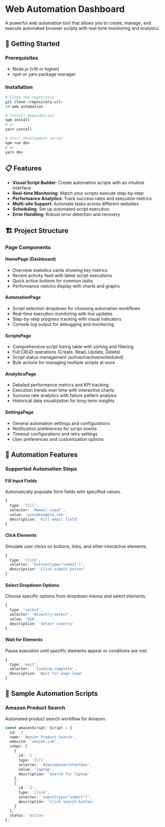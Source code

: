 # Web Automation Dashboard

A powerful web automation tool that allows you to create, manage, and execute automated browser scripts with real-time monitoring and analytics.

## 🚀 Getting Started

### Prerequisites

- Node.js (v16 or higher)
- npm or yarn package manager

### Installation

```bash
# Clone the repository
git clone <repository-url>
cd web_automation

# Install dependencies
npm install
# or
yarn install

# Start development server
npm run dev
# or
yarn dev
```

## 📋 Features

- **Visual Script Builder**: Create automation scripts with an intuitive interface
- **Real-time Monitoring**: Watch your scripts execute step-by-step
- **Performance Analytics**: Track success rates and execution metrics
- **Multi-site Support**: Automate tasks across different websites
- **Scheduling**: Set up automated script execution
- **Error Handling**: Robust error detection and recovery

## 🏗️ Project Structure

### Page Components

#### HomePage (Dashboard)
- Overview statistics cards showing key metrics
- Recent activity feed with latest script executions
- Quick action buttons for common tasks
- Performance metrics display with charts and graphs

#### AutomationPage
- Script selection dropdown for choosing automation workflows
- Real-time execution monitoring with live updates
- Step-by-step progress tracking with visual indicators
- Console log output for debugging and monitoring

#### ScriptsPage
- Comprehensive script listing table with sorting and filtering
- Full CRUD operations (Create, Read, Update, Delete)
- Script status management (active/inactive/scheduled)
- Bulk actions for managing multiple scripts at once

#### AnalyticsPage
- Detailed performance metrics and KPI tracking
- Execution trends over time with interactive charts
- Success rate analytics with failure pattern analysis
- Historical data visualization for long-term insights

#### SettingsPage
- General automation settings and configurations
- Notification preferences for script events
- Timeout configurations and retry settings
- User preferences and customization options

## 🤖 Automation Features

### Supported Automation Steps

#### Fill Input Fields
Automatically populate form fields with specified values.

```typescript
{
  type: 'fill',
  selector: '#email-input',
  value: 'user@example.com',
  description: 'Fill email field'
}
```

#### Click Elements
Simulate user clicks on buttons, links, and other interactive elements.

```typescript
{
  type: 'click',
  selector: 'button[type="submit"]',
  description: 'Click submit button'
}
```

#### Select Dropdown Options
Choose specific options from dropdown menus and select elements.

```typescript
{
  type: 'select',
  selector: '#country-select',
  value: 'USA',
  description: 'Select country'
}
```

#### Wait for Elements
Pause execution until specific elements appear or conditions are met.

```typescript
{
  type: 'wait',
  selector: '.loading-complete',
  description: 'Wait for page load'
}
```

## 📝 Sample Automation Scripts

### Amazon Product Search
Automated product search workflow for Amazon.

```typescript
const amazonScript: Script = {
  id: '1',
  name: 'Amazon Product Search',
  website: 'amazon.com',
  steps: [
    {
      id: '1',
      type: 'fill',
      selector: '#twotabsearchtextbox',
      value: 'laptop',
      description: 'Search for laptop'
    },
    {
      id: '2',
      type: 'click',
      selector: 'input[type="submit"]',
      description: 'Click search button'
    }
  ],
  status: 'active'
};
```
